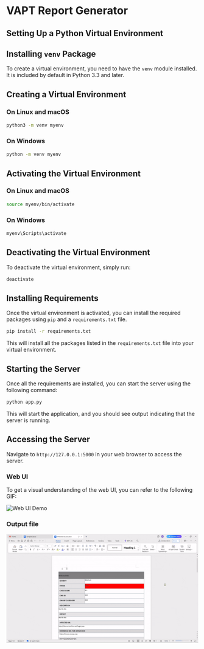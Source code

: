 # VAPT Report Generator

## Setting Up a Python Virtual Environment

## Installing `venv` Package

To create a virtual environment, you need to have the `venv` module installed. It is included by default in Python 3.3 and later.

## Creating a Virtual Environment

### On Linux and macOS

```sh
python3 -m venv myenv
```

### On Windows

```sh
python -m venv myenv
```

## Activating the Virtual Environment

### On Linux and macOS

```sh
source myenv/bin/activate
```

### On Windows

```sh
myenv\Scripts\activate
```

## Deactivating the Virtual Environment

To deactivate the virtual environment, simply run:

```sh
deactivate
```

## Installing Requirements

Once the virtual environment is activated, you can install the required packages using `pip` and a `requirements.txt` file.

```sh
pip install -r requirements.txt
```

This will install all the packages listed in the `requirements.txt` file into your virtual environment.

## Starting the Server

Once all the requirements are installed, you can start the server using the following command:

```sh
python app.py
```

This will start the application, and you should see output indicating that the server is running. 

## Accessing the Server

Navigate to `http://127.0.0.1:5000` in your web browser to access the server.

### Web UI

To get a visual understanding of the web UI, you can refer to the following GIF:

![Web UI Demo](./sample%20output/2025-01-03%2014-49-24%20(1).gif)

### Output file

![The generate report](./sample%20output/2025-01-03%2014-54-45.gif)